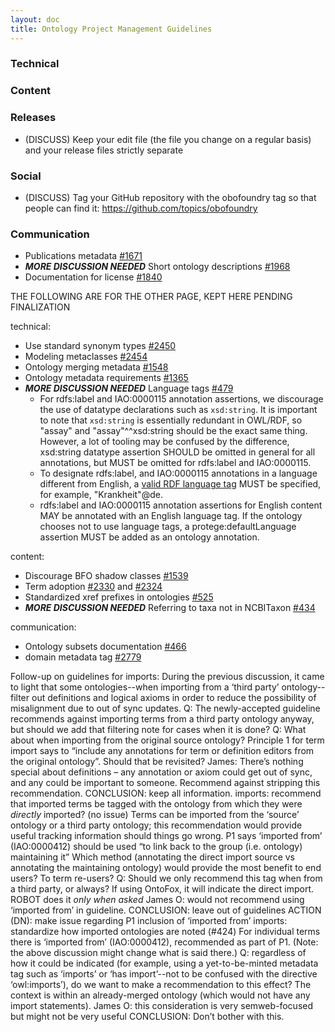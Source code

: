 ```yaml
---
layout: doc
title: Ontology Project Management Guidelines
---
```


### Technical


### Content


### Releases

- (DISCUSS) Keep your edit file (the file you change on a regular basis) and your release files strictly separate

### Social

- (DISCUSS) Tag your GitHub repository with the obofoundry tag so that people can find it: https://github.com/topics/obofoundry

### Communication

- Publications metadata [#1671](https://github.com/OBOFoundry/OBOFoundry.github.io/issues/1671)
- ***MORE DISCUSSION NEEDED*** Short ontology descriptions [#1968](https://github.com/OBOFoundry/OBOFoundry.github.io/issues/1968)
- Documentation for license [#1840](https://github.com/OBOFoundry/OBOFoundry.github.io/issues/1840)


THE FOLLOWING ARE FOR THE OTHER PAGE, KEPT HERE PENDING FINALIZATION

technical:
- Use standard synonym types [#2450](https://github.com/OBOFoundry/OBOFoundry.github.io/issues/2450)
- Modeling metaclasses [#2454](https://github.com/OBOFoundry/OBOFoundry.github.io/issues/2454)
- Ontology merging metadata [#1548](https://github.com/OBOFoundry/OBOFoundry.github.io/issues/1548)
- Ontology metadata requirements [#1365](https://github.com/OBOFoundry/OBOFoundry.github.io/issues/1365)
- ***MORE DISCUSSION NEEDED*** Language tags [#479](https://github.com/OBOFoundry/OBOFoundry.github.io/issues/479)
  - For rdfs:label and IAO:0000115 annotation assertions, we discourage the use of datatype declarations such as `xsd:string`. It is important to note that `xsd:string` is essentially redundant in OWL/RDF, so "assay" and "assay"^^xsd:string should be the exact same thing. However, a lot of tooling may be confused by the difference, xsd:string datatype assertion SHOULD be omitted in general for all annotations, but MUST be omitted for rdfs:label and IAO:0000115.
  - To designate rdfs:label, and IAO:0000115 annotations in a language different from English, a [valid RDF language tag](https://www.w3.org/TR/rdf11-concepts/#section-Graph-Literal) MUST be specified, for example, "Krankheit"@de.
  - rdfs:label and IAO:0000115 annotation assertions for English content MAY be annotated with an English language tag. If the ontology chooses not to use language tags, a protege:defaultLanguage assertion MUST be added as an ontology annotation.

content:
- Discourage BFO shadow classes [#1539](https://github.com/OBOFoundry/OBOFoundry.github.io/issues/1539)
- Term adoption [#2330](https://github.com/OBOFoundry/OBOFoundry.github.io/issues/2330) and [#2324](https://github.com/OBOFoundry/OBOFoundry.github.io/issues/2324)
- Standardized xref prefixes in ontologies [#525](https://github.com/OBOFoundry/OBOFoundry.github.io/issues/525)
- ***MORE DISCUSSION NEEDED*** Referring to taxa not in NCBITaxon [#434](https://github.com/OBOFoundry/OBOFoundry.github.io/issues/434)

communication:

- Ontology subsets  documentation [#466](https://github.com/OBOFoundry/OBOFoundry.github.io/issues/466)
- domain metadata tag [#2779](https://github.com/OBOFoundry/OBOFoundry.github.io/issues/2779)


Follow-up on guidelines for imports: During the previous discussion, it came to light that some ontologies--when importing from a ‘third party’ ontology--filter out definitions and logical axioms in order to reduce the possibility of misalignment due to out of sync updates.
Q: The newly-accepted guideline recommends against importing terms from a third party ontology anyway, but should we add that filtering note for cases when it is done?
Q: What about when importing from the original source ontology? Principle 1 for term import says to “include any annotations for term or definition editors from the original ontology”. Should that be revisited?
James: There’s nothing special about definitions – any annotation or axiom could get out of sync, and any could be important to someone. Recommend against stripping this recommendation.
CONCLUSION: keep all information.
imports: recommend that imported terms be tagged with the ontology from which they were *directly* imported? (no issue)
Terms can be imported from the ‘source’ ontology or a third party ontology; this recommendation would provide useful tracking information should things go wrong.
P1 says  ‘imported from’ (IAO:0000412) should be used “to link back to the group (i.e. ontology) maintaining it”
Which method (annotating the direct import source vs annotating the maintaining ontology) would provide the most benefit to end users? To term re-users?
Q: Should we only recommend this tag when from a third party, or always?
If using OntoFox, it will indicate the direct import. ROBOT does it *only when asked*
James O: would not recommend using ‘imported from’ in guideline.
CONCLUSION: leave out of guidelines
ACTION (DN): make issue regarding P1 inclusion of ‘imported from’
imports: standardize how imported ontologies are noted (#424)
For individual terms there is ‘imported from’ (IAO:0000412), recommended as part of P1. (Note: the above discussion might change what is said there.)
Q: regardless of how it could be indicated (for example, using a yet-to-be-minted metadata tag such as ‘imports’ or ‘has import’--not to be confused with the directive ‘owl:imports’), do we want to make a recommendation to this effect? The context is within an already-merged ontology (which would not have any import statements).
James O: this consideration is very semweb-focused but might not be very useful
CONCLUSION: Don’t bother with this.





